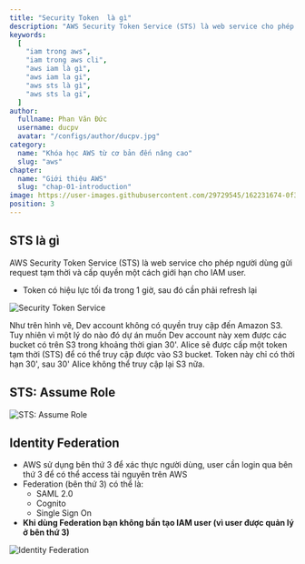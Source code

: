 ```yaml
---
title: "Security Token  là gì"
description: "AWS Security Token Service (STS) là web service cho phép người dùng gửi request tạm thời và cấp quyền một cách giới hạn cho IAM user"
keywords:
  [
    "iam trong aws",
    "iam trong aws cli",
    "aws iam là gì",
    "aws iam la gi",
    "aws sts là gì",
    "aws sts la gi",
  ]
author:
  fullname: Phan Văn Đức
  username: ducpv
  avatar: "/configs/author/ducpv.jpg"
category:
  name: "Khóa học AWS từ cơ bản đến nâng cao"
  slug: "aws"
chapter:
  name: "Giới thiệu AWS"
  slug: "chap-01-introduction"
image: https://user-images.githubusercontent.com/29729545/162231674-0f3da49a-2fcf-40c0-8b99-9a2240094ea6.png
position: 3
---
```


## STS là gì

AWS Security Token Service (STS) là web service cho phép người dùng gửi request tạm thời và cấp quyền một cách giới hạn cho IAM user.

- Token có hiệu lực tối đa trong 1 giờ, sau đó cần phải refresh lại

![Security Token Service](https://user-images.githubusercontent.com/29729545/162231674-0f3da49a-2fcf-40c0-8b99-9a2240094ea6.png)

Như trên hình vẽ, Dev account không có quyền truy cập đến Amazon S3. Tuy nhiên vì một lý do nào đó dự án muốn Dev account này xem được các bucket có trên S3 trong khoảng thời gian 30'. Alice sẽ được cấp một token tạm thời (STS) để có thể truy cập được vào S3 bucket. Token này chỉ có thời hạn 30', sau 30' Alice không thể truy cập lại S3 nữa.

## STS: Assume Role

![STS: Assume Role](https://user-images.githubusercontent.com/29729545/156545085-0d148e6b-94f3-4f97-9221-acbbe286936e.png)

## Identity Federation

- AWS sử dụng bên thứ 3 để xác thực người dùng, user cần login qua bên thứ 3 để có thể access tài nguyên trên AWS
- Federation (bên thứ 3) có thể là:
  - SAML 2.0
  - Cognito
  - Single Sign On
- **Khi dùng Federation bạn không bần tạo IAM user (vì user được quản lý ở bên thứ 3)**

![Identity Federation](https://user-images.githubusercontent.com/29729545/156547213-ce09e199-9d6a-4868-af21-5fdc656925c4.png)
